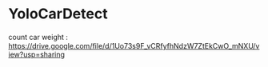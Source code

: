 # YoloCarDetect
count car
weight :　https://drive.google.com/file/d/1Uo73s9F_vCRfyfhNdzW7ZtEkCwO_mNXU/view?usp=sharing
